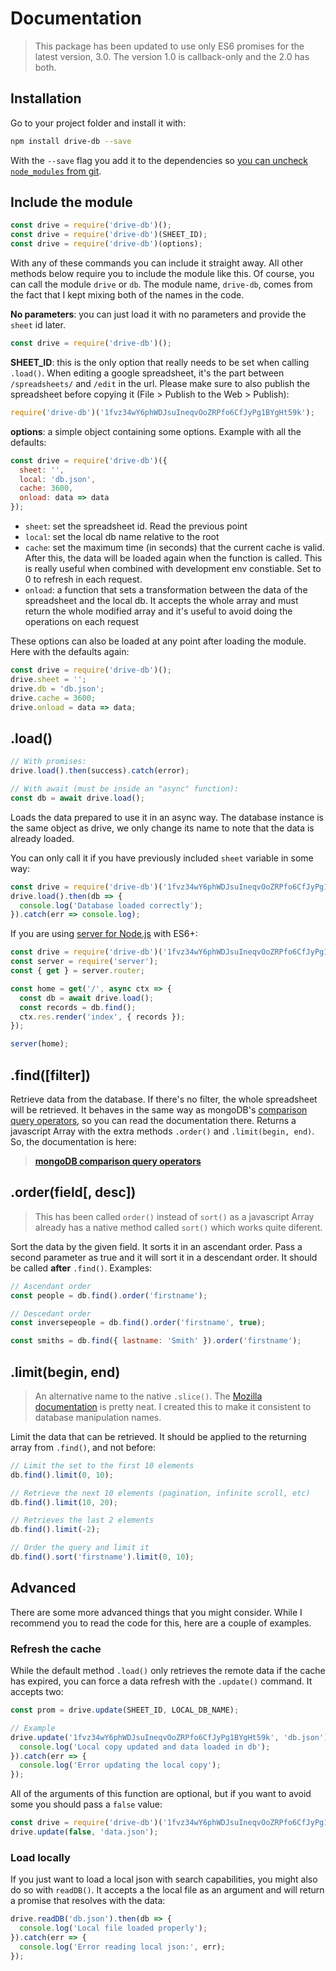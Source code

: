 # Documentation

> This package has been updated to use only ES6 promises for the latest version, 3.0. The version 1.0 is callback-only and the 2.0 has both.


## Installation

Go to your project folder and install it with:

```bash
npm install drive-db --save
```

With the `--save` flag you add it to the dependencies so [you can uncheck `node_modules` from git](http://stackoverflow.com/a/19416403/938236).



## Include the module

```js
const drive = require('drive-db')();
const drive = require('drive-db')(SHEET_ID);
const drive = require('drive-db')(options);
```

With any of these commands you can include it straight away. All other methods below require you to include the module like this. Of course, you can call the module `drive` or `db`. The module name, `drive-db`, comes from the fact that I kept mixing both of the names in the code.

**No parameters**: you can just load it with no parameters and provide the `sheet` id later.

```js
const drive = require('drive-db')();
```

**SHEET_ID**: this is the only option that really needs to be set when calling `.load()`. When editing a google spreadsheet, it's the part between `/spreadsheets/` and `/edit` in the url. Please make sure to also publish the spreadsheet before copying it (File > Publish to the Web > Publish):

```js
require('drive-db')('1fvz34wY6phWDJsuIneqvOoZRPfo6CfJyPg1BYgHt59k');
```

**options**: a simple object containing some options. Example with all the defaults:

```js
const drive = require('drive-db')({
  sheet: '',
  local: 'db.json',
  cache: 3600,
  onload: data => data
});
```

- `sheet`: set the spreadsheet id. Read the previous point
- `local`: set the local db name relative to the root
- `cache`: set the maximum time (in seconds) that the current cache is valid. After this, the data will be loaded again when the function is called. This is really useful when combined with development env constiable. Set to 0 to refresh in each request.
- `onload`: a function that sets a transformation between the data of the spreadsheet and the local db. It accepts the whole array and must return the whole modified array and it's useful to avoid doing the operations on each request

These options can also be loaded at any point after loading the module. Here with the defaults again:

```js
const drive = require('drive-db')();
drive.sheet = '';
drive.db = 'db.json';
drive.cache = 3600;
drive.onload = data => data;
```


## .load()

```js
// With promises:
drive.load().then(success).catch(error);

// With await (must be inside an "async" function):
const db = await drive.load();
```

Loads the data prepared to use it in an async way. The database instance is the same object as drive, we only change its name to note that the data is already loaded.

You can only call it if you have previously included `sheet` variable in some way:

```js
const drive = require('drive-db')('1fvz34wY6phWDJsuIneqvOoZRPfo6CfJyPg1BYgHt59k');
drive.load().then(db => {
  console.log('Database loaded correctly');
}).catch(err => console.log);
```

If you are using [server for Node.js](https://serverjs.io/) with ES6+:

```js
const drive = require('drive-db')('1fvz34wY6phWDJsuIneqvOoZRPfo6CfJyPg1BYgHt59k');
const server = require('server');
const { get } = server.router;

const home = get('/', async ctx => {
  const db = await drive.load();
  const records = db.find();
  ctx.res.render('index', { records });
});

server(home);
```



## .find([filter])

Retrieve data from the database. If there's no filter, the whole spreadsheet will be retrieved. It behaves in the same way as mongoDB's [comparison query operators](http://docs.mongodb.org/manual/reference/operator/query-comparison/), so you can read the documentation there. Returns a javascript Array with the extra methods `.order()` and `.limit(begin, end)`. So, the documentation is here:

> **[mongoDB comparison query operators](http://docs.mongodb.org/manual/reference/operator/query-comparison/)**


## .order(field[, desc])

> This has been called `order()` instead of `sort()` as a javascript Array already has a native method called `sort()` which works quite diferent.

Sort the data by the given field. It sorts it in an ascendant order. Pass a second parameter as true and it will sort it in a descendant order. It should be called **after** `.find()`. Examples:

```js
// Ascendant order
const people = db.find().order('firstname');

// Descedant order
const inversepeople = db.find().order('firstname', true);

const smiths = db.find({ lastname: 'Smith' }).order('firstname');
```


## .limit(begin, end)

> An alternative name to the native `.slice()`. The [Mozilla documentation](https://developer.mozilla.org/en/docs/Web/JavaScript/Reference/Global_Objects/Array/slice) is pretty neat. I created this to make it consistent to database manipulation names.

Limit the data that can be retrieved. It should be applied to the returning array from `.find()`, and not before:

```js
// Limit the set to the first 10 elements
db.find().limit(0, 10);

// Retrieve the next 10 elements (pagination, infinite scroll, etc)
db.find().limit(10, 20);

// Retrieves the last 2 elements
db.find().limit(-2);

// Order the query and limit it
db.find().sort('firstname').limit(0, 10);
```


## Advanced

There are some more advanced things that you might consider. While I recommend you to read the code for this, here are a couple of examples.

### Refresh the cache

While the default method `.load()` only retrieves the remote data if the cache has expired, you can force a data refresh with the `.update()` command. It accepts two:

```js
const prom = drive.update(SHEET_ID, LOCAL_DB_NAME);

// Example
drive.update('1fvz34wY6phWDJsuIneqvOoZRPfo6CfJyPg1BYgHt59k', 'db.json').then(db => {
  console.log('Local copy updated and data loaded in db');
}).catch(err => {
  console.log('Error updating the local copy');
});
```

All of the arguments of this function are optional, but if you want to avoid some you should pass a `false` value:

```js
const drive = require('drive-db')('1fvz34wY6phWDJsuIneqvOoZRPfo6CfJyPg1BYgHt59k');
drive.update(false, 'data.json');
```

### Load locally

If you just want to load a local json with search capabilities, you might also do so with `readDB()`. It accepts a the local file as an argument and will return a promise that resolves with the data:

```js
drive.readDB('db.json').then(db => {
  console.log('Local file loaded properly');
}).catch(err => {
  console.log('Error reading local json:', err);
});
```
